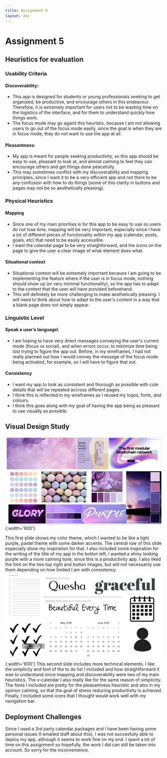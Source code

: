 ```yaml
---
title: Assignment 5
layout: doc
---
```


# Assignment 5

## Heuristics for evaluation

### Usability Criteria

#### Discoverability:
- This app is designed for students or young professionals seeking to get organized, be productive, and encourage others in this endeavour. Therefore, it is extremely important for users not to be wasting time on the logistics of the interface, and for them to understand quickly how things work.
- The focus mode may go againt this heuristic, because I am not allowing users to go out of the focus mode easily, since the goal is when they are in focus mode, they do not want to use the app at all.
#### Pleasantness:
- My app is meant for people seeking productivity, so this app should be easy to use, pleasant to look at, and almost calming to feel they can encourage others and get things done peacefully.
- This may sometimes conflict with my discoverability and mapping principles, since I want it to be a very efficient app and not there to be any confusion with how to do things (some of this clarity in buttons and pages may not be so aesthetically pleasing).


### Physical Heuristics

#### Mapping
- Since one of my main priorities is for this app to be easy to use so users do not lose time, mapping will be very important, especially since I have a lot of different pieces of functionality within my app (calendar, posts, goals, etc) that need to be easily accessible. 
- I want the calendar page to be very straighforward, and the icons on the page to give the user a clear image of what element does what.

#### Situational context
- Situational context will be extremely important because I am going to be implementing the feature where if the user is in focus mode, nothing should show up (or very minimal functionality), so the app has to adapt to the context that the user will have provided beforehand.
- This will definitely be more challenging to make aesthetically pleasing. I will need to think about how to adapt to the user's content in a way that a blank page does not simply appear.

### Linguistic Level
#### Speak a user’s language\
- I am hoping to have very direct messages conveying the user's current mode (focus vs social), and when errors occur, to minimize time being lost trying to figure the app out. Before, in my wireframes, I had not really planned out how I would convey the message of the focus mode being activated, for example, so I will have to figure that out.

#### Consistency
- I want my app to look as consistent and thorough as possible with cute details that will be repeated accross different pages.
- I think this is reflected in my wireframes as I reused my logos, fonts, and colours.
- I think this goes along with my goal of having the app being as pleasant to use visually as possible.

## Visual Design Study

![](./inspo_slide_purple.png){:width='600'}

This first slide shows my color theme, which I wanted to be like a light purple, pastel theme with some darker accents. The central row of this slide especially show my inspiration for that. I also included some inspiration for the writing of the title of my app in the botton left, i wanted a shiny looking purple with a more calming tone, since this is a productivity app. I also liked the font on the two top right and botton images, but will not necessarily use them depending on how limited I am with consistency.
![](./inspo_slide_bw.png){:width='600'}
This second slide includes more technical elements. I like the simplicity and font of the to do list I included and how straightforward it was to understand since mapping and discoverability were two of my main heuristics. The v-calendar I also really like for the same reason of simplicity. The fonts I included are pretty for the pleasantness heuristic and also in my opinion calming, so that the goal of stress reducing productivity is achieved. Finally, I included some icons that I thought would work well with my navigation bar.

## Deployment Challenges

Since I used a 3rd party calendar packages and I have been having some personal issues (I emailed staff about this), I was not succesfully able to deploy my app, although it seems to work fine on my end. I spent a lot of time on this assignment so hopefully, the work I did can still be taken into account. So sorry for the inconvenience.